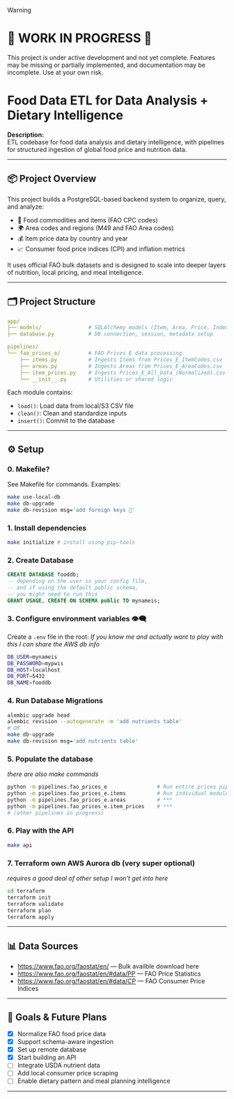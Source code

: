 > [!WARNING]
> # 🚧 WORK IN PROGRESS 🚧
> This project is under active development and not yet complete. Features may be missing or partially implemented, and documentation may be incomplete. Use at your own risk.


# Food Data ETL for Data Analysis + Dietary Intelligence

**Description:**  
ETL codebase for food data analysis and dietary intelligence, with pipelines for structured ingestion of global food price and nutrition data.

---

## 📦 Project Overview

This project builds a PostgreSQL-based backend system to organize, query, and analyze:

- 🥦 Food commodities and items (FAO CPC codes)  
- 🌍 Area codes and regions (M49 and FAO Area codes)  
- 💰 Item price data by country and year  
- 📈 Consumer food price indices (CPI) and inflation metrics  

It uses official FAO bulk datasets and is designed to scale into deeper layers of nutrition, local pricing, and meal intelligence.

---

## 🗂️ Project Structure

```yaml
app/
├── models/               # SQLAlchemy models (Item, Area, Price, Index, etc.)
├── database.py           # DB connection, session, metadata setup

pipelines/
└── fao_prices_e/         # FAO Prices_E data processing
    ├── items.py          # Ingests Items from Prices_E_ItemCodes.csv
    ├── areas.py          # Ingests Areas from Prices_E_AreaCodes.csv
    ├── item_prices.py    # Ingests Prices_E_All_Data_(Normalized).csv
    └── __init__.py       # Utilities or shared logic
```

Each module contains:  
- `load()`: Load data from local/S3 CSV file
- `clean()`: Clean and standardize inputs
- `insert()`: Commit to the database  

---

## ⚙️ Setup

### 0. Makefile?

See Makefile for commands. Examples:
```bash
make use-local-db
make db-upgrade
make db-revision msg='add foreign keys 🔀'
```

### 1. Install dependencies

```bash
make initialize # install using pip-tools
```

### 2. Create Database

```sql
CREATE DATABASE fooddb; 
-- depending on the user in your config file,
-- and if using the default public schema,
-- you might need to run this
GRANT USAGE, CREATE ON SCHEMA public TO mynameis;
```

### 3. Configure environment variables 👁️‍🗨️

Create a `.env` file in the root:
*If you know me and actually want to play with this I can share the AWS db info*
```bash
DB_USER=mynameis
DB_PASSWORD=mypwis
DB_HOST=localhost
DB_PORT=5432
DB_NAME=fooddb
```

### 4. Run Database Migrations

```bash
alembic upgrade head
alembic revision --autogenerate -m 'add nutrients table'
# OR
make db-upgrade
make db-revision msg='add nutrients table'
```

### 5. Populate the database
*there are also make commands*
```bash
python -m pipelines.fao_prices_e                # Run entire prices pipeline
python -m pipelines.fao_prices_e.items          # Run individual module
python -m pipelines.fao_prices_e.areas          # ***
python -m pipelines.fao_prices_e.item_prices    # ***
# (other pipelines in progress)
```

### 6. Play with the API

```bash
make api
```

### 7. Terraform own AWS Aurora db (very super optional)
*requires a good deal of other setup I won't get into here*
```bash
cd terraform
terraform init
terraform validate
terraform plan
terraform apply
```
---

## 📊 Data Sources
- https://www.fao.org/faostat/en/         — Bulk availble download here
- https://www.fao.org/faostat/en/#data/PP — FAO Price Statistics  
- https://www.fao.org/faostat/en/#data/CP — FAO Consumer Price Indices  
---

## 🧠 Goals & Future Plans

- [x] Normalize FAO food price data  
- [x] Support schema-aware ingestion  
- [x] Set up remote database  
- [x] Start building an API  
- [ ] Integrate USDA nutrient data  
- [ ] Add local consumer price scraping  
- [ ] Enable dietary pattern and meal planning intelligence  

---

